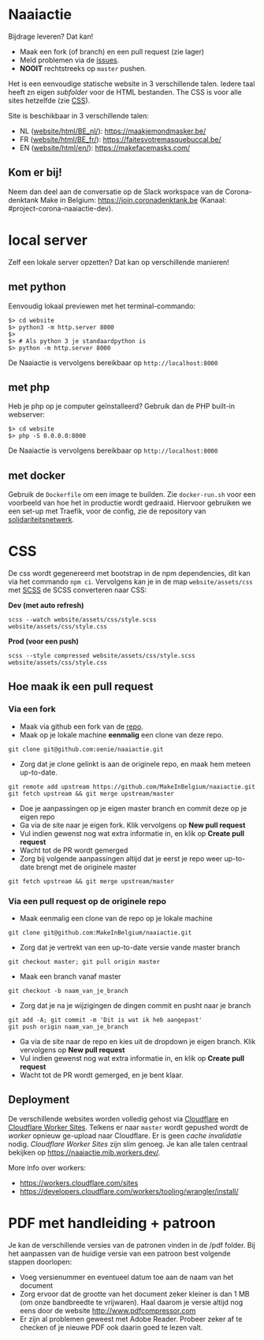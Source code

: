 # Naaiactie

Bijdrage leveren? Dat kan!
* Maak een fork (of branch) en een pull request (zie lager)
* Meld problemen via de [issues](https://github.com/MakeInBelgium/naaiactie/issues/new).
* **NOOIT** rechtstreeks op `master` pushen.

Het is een eenvoudige statische website in 3 verschillende talen. Iedere taal heeft zn eigen *subfolder* voor de HTML 
bestanden. The CSS is voor alle sites hetzelfde (zie [CSS](#css)). 

Site is beschikbaar in 3 verschillende talen:
- NL ([website/html/BE_nl/](website/html/BE_nl/)): https://maakjemondmasker.be/
- FR ([website/html/BE_fr/](website/html/BE_fr/)): https://faitesvotremasquebuccal.be/
- EN ([website/html/en/](website/html/en/)): https://makefacemasks.com/

## Kom er bij!
Neem dan deel aan de conversatie op de Slack workspace van de Corona-denktank Make in Belgium: https://join.coronadenktank.be (Kanaal: #project-corona-naaiactie-dev).


# local server
Zelf een lokale server opzetten? Dat kan op verschillende manieren!

## met python
Eenvoudig lokaal previewen met het terminal-commando:

```
$> cd website
$> python3 -m http.server 8000
$>
$> # Als python 3 je standaardpython is
$> python -m http.server 8000
```
De Naaiactie is vervolgens bereikbaar op `http://localhost:8000`

## met php
Heb je php op je computer geïnstalleerd? Gebruik dan de PHP built-in webserver:

```
$> cd website
$> php -S 0.0.0.0:8000
```

De Naaiactie is vervolgens bereikbaar op `http://localhost:8000`

## met docker
Gebruik de `Dockerfile` om een image te builden. Zie `docker-run.sh` voor een voorbeeld van hoe het in productie wordt gedraaid. Hiervoor gebruiken we een set-up met Traefik, voor de config, zie de repository van [solidariteitsnetwerk](https://github.com/MakeInBelgium/solidariteitsnetwerk/tree/master/deployment).


# CSS
De css wordt gegenereerd met bootstrap in de npm dependencies, dit kan via het commando `npm ci`. Vervolgens kan je in de map `website/assets/css` met [SCSS](https://sass-lang.com/) de SCSS converteren naar CSS:

**Dev (met auto refresh)**

```
scss --watch website/assets/css/style.scss website/assets/css/style.css
```

**Prod (voor een push)**

```
scss --style compressed website/assets/css/style.scss website/assets/css/style.css
```

## Hoe maak ik een pull request

### Via een fork

* Maak via github een fork van de [repo](https://github.com/MakeInBelgium/naaiactie).
* Maak op je lokale machine **eenmalig** een clone van deze repo.
```
git clone git@github.com:oenie/naaiactie.git
```

* Zorg dat je clone gelinkt is aan de originele repo, en maak hem meteen up-to-date.
```
git remote add upstream https://github.com/MakeInBelgium/naaiactie.git
git fetch upstream && git merge upstream/master
```

* Doe je aanpassingen op je eigen master branch en commit deze op je eigen repo
* Ga via de site naar je eigen fork. Klik vervolgens op **New pull request**
* Vul indien gewenst nog wat extra informatie in, en klik op **Create pull request**
* Wacht tot de PR wordt gemerged
* Zorg bij volgende aanpassingen altijd dat je eerst je repo weer up-to-date brengt met de originele master
```
git fetch upstream && git merge upstream/master
```

### Via een pull request op de originele repo

* Maak eenmalig een clone van de repo op je lokale machine
```
git clone git@github.com:MakeInBelgium/naaiactie.git
```
* Zorg dat je vertrekt van een up-to-date versie vande master branch
```
git checkout master; git pull origin master
```
* Maak een branch vanaf master
```
git checkout -b naam_van_je_branch
```

* Zorg dat je na je wijzigingen de dingen commit en pusht naar je branch
```
git add -A; git commit -m 'Dit is wat ik heb aangepast'
git push origin naam_van_je_branch
```

* Ga via de site naar de repo en kies uit de dropdown je eigen branch. Klik vervolgens op **New pull request**
* Vul indien gewenst nog wat extra informatie in, en klik op **Create pull request**
* Wacht tot de PR wordt gemerged, en je bent klaar.

## Deployment

De verschillende websites worden volledig gehost via [Cloudflare](https://www.cloudflare.com/) 
en [Cloudflare Worker Sites](https://workers.cloudflare.com/sites). Telkens er naar `master` wordt gepushed wordt de 
*worker* opnieuw ge-upload naar Cloudflare. Er is geen *cache invalidatie* nodig. *Cloudflare Worker Sites* zijn slim 
genoeg. Je kan alle talen centraal bekijken op https://naaiactie.mib.workers.dev/.

More info over workers:
* https://workers.cloudflare.com/sites
* https://developers.cloudflare.com/workers/tooling/wrangler/install/

# PDF met handleiding + patroon
Je kan de verschillende versies van de patronen vinden in de /pdf folder.
Bij het aanpassen van de huidige versie van een patroon best volgende stappen doorlopen:

* Voeg versienummer en eventueel datum toe aan de naam van het document
* Zorg ervoor dat de grootte van het document zeker kleiner is dan 1 MB (om onze bandbreedte te vrijwaren). Haal daarom je versie altijd nog eens door de website http://www.pdfcompressor.com
* Er zijn al problemen geweest met Adobe Reader. Probeer zeker af te checken of je nieuwe PDF ook daarin goed te lezen valt.
